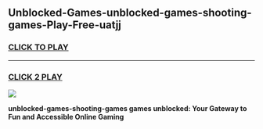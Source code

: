 
## Unblocked-Games-unblocked-games-shooting-games-Play-Free-uatjj
<h3>
<a href="https://premium76.site?title=unblocked-games-shooting-games&ref=22A">CLICK TO PLAY</a></h3>
<hr>

<h3>
<a href="https://premium76.site?title=unblocked-games-shooting-games&ref=22A">CLICK 2 PLAY</a>
  
</h3>

<a href="https://premium76.site?title=unblocked-games-shooting-games&ref=22A"><img src="https://clearcache.store/games.png"></a>


**unblocked-games-shooting-games games unblocked: Your Gateway to Fun and Accessible Online Gaming**
